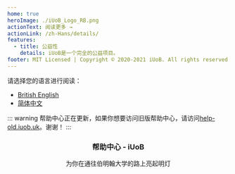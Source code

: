 ```yaml
---
home: true
heroImage: ./iUoB_Logo_RB.png
actionText: 阅读更多 →
actionLink: /zh-Hans/details/
features:
  - title: 公益性
    details: iUoB是一个完全的公益项目。
footer: MIT Licensed | Copyright © 2020-2021 iUoB. All rights reserved.
---
```



请选择您的语言进行阅读：
- [British English](../)
- [简体中文](./)

::: warning
帮助中心正在更新，如果你想要访问旧版帮助中心，请访问[help-old.iuob.uk](https://help-old.iuob.uk/)。谢谢！
:::


### <center>帮助中心 - iUoB</center>

<center>为你在通往伯明翰大学的路上亮起明灯</center>

<br>